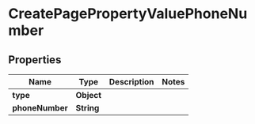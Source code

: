 

# CreatePagePropertyValuePhoneNumber


## Properties

| Name | Type | Description | Notes |
|------------ | ------------- | ------------- | -------------|
|**type** | **Object** |  |  |
|**phoneNumber** | **String** |  |  |



